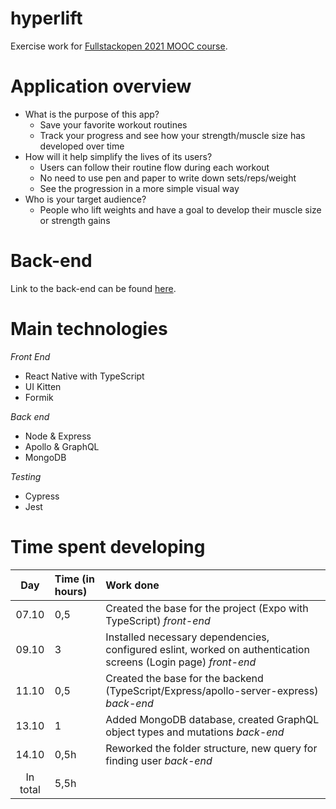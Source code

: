 # hyperlift
Exercise work for [Fullstackopen 2021 MOOC course](https://fullstackopen.com/).

# Application overview

- What is the purpose of this app?
    - Save your favorite workout routines
    - Track your progress and see how your strength/muscle size has developed over time
- How will it help simplify the lives of its users?
    - Users can follow their routine flow during each workout
    - No need to use pen and paper to write down sets/reps/weight
    - See the progression in a more simple visual way
- Who is your target audience?
    - People who lift weights and have a goal to develop their muscle size or strength gains

# Back-end
Link to the back-end can be found [here](https://github.com/didzis1/hyperlift-backend).
    
# Main technologies
*Front End*
- React Native with TypeScript
- UI Kitten
- Formik

*Back end*
- Node & Express
- Apollo & GraphQL
- MongoDB

*Testing*
- Cypress
- Jest


# Time spent developing

| Day   | Time (in hours) | Work done |
| :----:|:-----| :-----|
| 07.10 | 0,5    | Created the base for the project (Expo with TypeScript) *front-end* |
| 09.10 | 3    | Installed necessary dependencies, configured eslint, worked on authentication screens (Login page) *front-end*|
| 11.10 | 0,5    | Created the base for the backend (TypeScript/Express/apollo-server-express) *back-end* |
| 13.10 | 1 | Added MongoDB database, created GraphQL object types and mutations *back-end* |
| 14.10 | 0,5h | Reworked the folder structure, new query for finding user *back-end* |
| In total   | 5,5h   | | 
